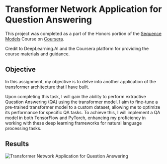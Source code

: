 
# Transformer Network Application for Question Answering

This project was completed as a part of the Honors portion of the [Sequence Models](https://www.coursera.org/learn/nlp-sequence-models) Course on [Coursera](https://www.coursera.org/).

Credit to DeepLearning.AI and the Coursera platform for providing the course materials and guidance.

## Objective

In this assignment, my objective is to delve into another application of the transformer architecture that I have built.

Upon completing this task, I will gain the ability to perform extractive Question Answering (QA) using the transformer model. I aim to fine-tune a pre-trained transformer model to a custom dataset, allowing me to optimize its performance for specific QA tasks. To achieve this, I will implement a QA model in both TensorFlow and PyTorch, enhancing my proficiency in working with these deep learning frameworks for natural language processing tasks.
## Results

![Transformer Network Application for Question Answering](https://blogger.googleusercontent.com/img/b/R29vZ2xl/AVvXsEjmqTtkVGspNqtiDWBRk1vCyn6h4bluo81Dp7rD5kZjHERa9jcTdUTX1Dwq8KXUdzfmadK40T-uk9hOWviVBGBRCp5uAaba9AnO1OodzPyNZakX8iQO_HUygb9aOEcG_dU_NzLim_nmK7shY_M_7QnY1eAbGImP49vkfcG7Y7y8hDmkTD0yfkiMsejLFPc/s1600/transformer-network-application-for-question-answering.png)